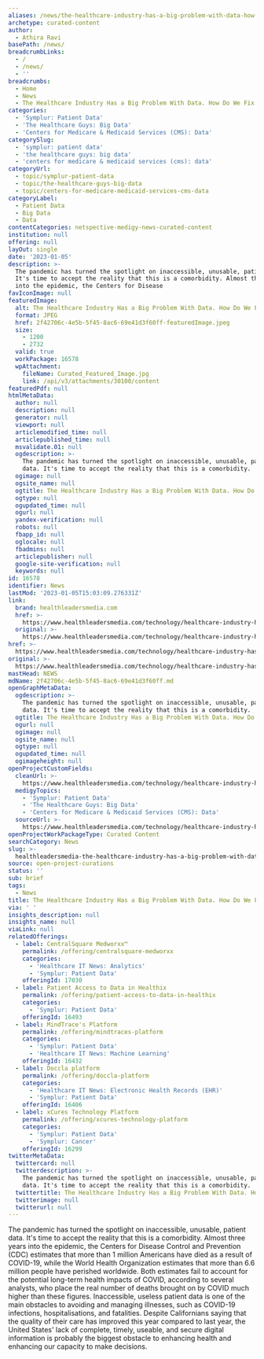 ```yaml
---
aliases: /news/the-healthcare-industry-has-a-big-problem-with-data-how-do-we-fix-it
archetype: curated-content
author:
  - Athira Ravi
basePath: /news/
breadcrumbLinks:
  - /
  - /news/
  - ''
breadcrumbs:
  - Home
  - News
  - The Healthcare Industry Has a Big Problem With Data. How Do We Fix It?
categories:
  - 'Symplur: Patient Data'
  - 'The Healthcare Guys: Big Data'
  - 'Centers for Medicare & Medicaid Services (CMS): Data'
categorySlug:
  - 'symplur: patient data'
  - 'the healthcare guys: big data'
  - 'centers for medicare & medicaid services (cms): data'
categoryUrl:
  - topic/symplur-patient-data
  - topic/the-healthcare-guys-big-data
  - topic/centers-for-medicare-medicaid-services-cms-data
categoryLabel:
  - Patient Data
  - Big Data
  - Data
contentCategories: netspective-medigy-news-curated-content
institution: null
offering: null
layOut: single
date: '2023-01-05'
description: >-
  The pandemic has turned the spotlight on inaccessible, unusable, patient data.
  It's time to accept the reality that this is a comorbidity. Almost three years
  into the epidemic, the Centers for Disease
favIconImage: null
featuredImage:
  alt: The Healthcare Industry Has a Big Problem With Data. How Do We Fix It?
  format: JPEG
  href: 2f42706c-4e5b-5f45-8ac6-69e41d3f60ff-featuredImage.jpeg
  size:
    - 1200
    - 2732
  valid: true
  workPackage: 16578
  wpAttachment:
    fileName: Curated_Featured_Image.jpg
    link: /api/v3/attachments/30100/content
featuredPdf: null
htmlMetaData:
  author: null
  description: null
  generator: null
  viewport: null
  articlemodified_time: null
  articlepublished_time: null
  msvalidate.01: null
  ogdescription: >-
    The pandemic has turned the spotlight on inaccessible, unusable, patient
    data. It's time to accept the reality that this is a comorbidity.
  ogimage: null
  ogsite_name: null
  ogtitle: The Healthcare Industry Has a Big Problem With Data. How Do We Fix It?
  ogtype: null
  ogupdated_time: null
  ogurl: null
  yandex-verification: null
  robots: null
  fbapp_id: null
  oglocale: null
  fbadmins: null
  articlepublisher: null
  google-site-verification: null
  keywords: null
id: 16578
identifier: News
lastMod: '2023-01-05T15:03:09.276331Z'
link:
  brand: healthleadersmedia.com
  href: >-
    https://www.healthleadersmedia.com/technology/healthcare-industry-has-big-problem-data-how-do-we-fix-it
  original: >-
    https://www.healthleadersmedia.com/technology/healthcare-industry-has-big-problem-data-how-do-we-fix-it
href: >-
  https://www.healthleadersmedia.com/technology/healthcare-industry-has-big-problem-data-how-do-we-fix-it
original: >-
  https://www.healthleadersmedia.com/technology/healthcare-industry-has-big-problem-data-how-do-we-fix-it
mastHead: NEWS
mdName: 2f42706c-4e5b-5f45-8ac6-69e41d3f60ff.md
openGraphMetaData:
  ogdescription: >-
    The pandemic has turned the spotlight on inaccessible, unusable, patient
    data. It's time to accept the reality that this is a comorbidity.
  ogtitle: The Healthcare Industry Has a Big Problem With Data. How Do We Fix It?
  ogurl: null
  ogimage: null
  ogsite_name: null
  ogtype: null
  ogupdated_time: null
  ogimageheight: null
openProjectCustomFields:
  cleanUrl: >-
    https://www.healthleadersmedia.com/technology/healthcare-industry-has-big-problem-data-how-do-we-fix-it
  medigyTopics:
    - 'Symplur: Patient Data'
    - 'The Healthcare Guys: Big Data'
    - 'Centers for Medicare & Medicaid Services (CMS): Data'
  sourceUrl: >-
    https://www.healthleadersmedia.com/technology/healthcare-industry-has-big-problem-data-how-do-we-fix-it
openProjectWorkPackageType: Curated Content
searchCategory: News
slug: >-
  healthleadersmedia-the-healthcare-industry-has-a-big-problem-with-data-how-do-we-fix-it
source: open-project-curations
status: ''
sub: brief
tags:
  - News
title: The Healthcare Industry Has a Big Problem With Data. How Do We Fix It?
via: ' '
insights_description: null
insights_name: null
viaLink: null
relatedOfferings:
  - label: CentralSquare Medworxx™
    permalink: /offering/centralsquare-medworxx
    categories:
      - 'Healthcare IT News: Analytics'
      - 'Symplur: Patient Data'
    offeringId: 17030
  - label: Patient Access to Data in Healthix
    permalink: /offering/patient-access-to-data-in-healthix
    categories:
      - 'Symplur: Patient Data'
    offeringId: 16493
  - label: MindTrace's Platform
    permalink: /offering/mindtraces-platform
    categories:
      - 'Symplur: Patient Data'
      - 'Healthcare IT News: Machine Learning'
    offeringId: 16432
  - label: Doccla platform
    permalink: /offering/doccla-platform
    categories:
      - 'Healthcare IT News: Electronic Health Records (EHR)'
      - 'Symplur: Patient Data'
    offeringId: 16406
  - label: xCures Technology Platform
    permalink: /offering/xcures-technology-platform
    categories:
      - 'Symplur: Patient Data'
      - 'Symplur: Cancer'
    offeringId: 16299
twitterMetaData:
  twittercard: null
  twitterdescription: >-
    The pandemic has turned the spotlight on inaccessible, unusable, patient
    data. It's time to accept the reality that this is a comorbidity.
  twittertitle: The Healthcare Industry Has a Big Problem With Data. How Do We Fix It?
  twitterimage: null
  twitterurl: null
---
```

<p>The pandemic has turned the spotlight on inaccessible, unusable, patient data. It's time to accept the reality that this is a comorbidity. Almost three years into the epidemic, the Centers for Disease Control and Prevention (CDC) estimates that more than 1 million Americans have died as a result of COVID-19, while the World Health Organization estimates that more than 6.6 million people have perished worldwide. Both estimates fail to account for the potential long-term health impacts of COVID, according to several analysts, who place the real number of deaths brought on by COVID much higher than these figures. Inaccessible, useless patient data is one of the main obstacles to avoiding and managing illnesses, such as COVID-19 infections, hospitalisations, and fatalities. Despite Californians saying that the quality of their care has improved this year compared to last year, the United States' lack of complete, timely, useable, and secure digital information is probably the biggest obstacle to enhancing health and enhancing our capacity to make decisions.</p>